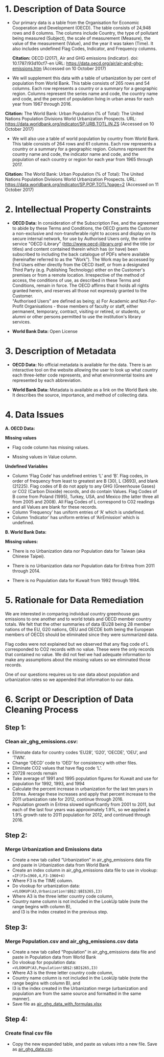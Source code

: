 # 1. Description of Data Source
 * Our primary data is a table from the Organisation for Economic Cooperation and Development (OECD). The table consists of 24,948 rows and 8 columns. The columns include Country, the type of pollutant being measured (Subject), the scale of measurement (Measure), the value of the measurement (Value), and the year it was taken (Time). It also includes undefined Flag Codes, Indicator, and Frequency columns.
 
   **Citation:**
OECD (2017), Air and GHG emissions (indicator). doi: 10.1787/93d10cf7-en URL: https://data.oecd.org/air/air-and-ghg-emissions.htm (Accessed on 10 October 2017)

 * 	We will supplement this data with a table of urbanization by per cent of population from World Bank. This table consists of  265 rows and 54 columns. Each row represents a country or a summary for a geographic region. Columns represent the series name and code, the country name and code, and the percent of population living in urban areas for each year from 1967 through 2016.

   **Citation:**
The World Bank: Urban Population (% of Total): The United Nations Population Divisions World Urbanization Prospects. URL: https://data.worldbank.org/indicator/SP.URB.TOTL.IN.ZS (Accessed on 10 October 2017)

 * 	We will also use a table of world population by country from World Bank. This table consists of 264 rows and 61 columns. Each row represents a country or a summary for a geographic region. Columns represent the country name and code, the indicator name and code, and the population of each country or region for each year from 1965 through 2017.

   **Citation:**
The World Bank: Urban Population (% of Total): The United Nations Population Divisions World Urbanization Prospects. URL: https://data.worldbank.org/indicator/SP.POP.TOTL?page=2 (Accessed on 11 October 2017)

# 2. Intellectual Property Constraints
 * **OECD Data:**
In consideration of the Subscription Fee, and the agreement to abide by these Terms and Conditions, the OECD grants the Customer a non-exclusive and non-transferable right to access and display on its secure internal network, for use by Authorised Users only, the online service "OECD iLibrary" (http://www.oecd-ilibrary.org) and the title (or titles) and content contained therein which has (or have) been subscribed to including the back catalogue of PDFs where available (hereinafter referred to as the "Work"). The Work may be accessed by End Users either directly from the OECD itself, or from a designated Third Party (e.g. Publishing Technology) either on the Customer's premises or from a remote location. Irrespective of the method of access, the conditions of use, as described in these Terms and Conditions, remain in force. The OECD affirms that it holds all rights granted herein, and reserves all those not expressly granted to the Customer.  
"Authorised Users" are defined as being; 
a) For Academic and Not-For-Profit Organisations - those members of faculty or staff, either permanent, temporary, contract, visiting or retired, or students, or alumni or other persons permitted to use the institution's library services.  

* **World Bank Data:** 
Open License

# 3. Description of Metadata	
* **OECD Data:**
No official metadata is available for the data. There is an interactive tool on the website allowing the user to look up what country each three-letter code represents, and what environmental toxins are represented by each abbreviation. 

*  **World Bank Data:**
Metadata is available as a link on the World Bank site. It describes the source, importance, and method of collecting data. 

# 4. Data Issues

**A. OECD Data:**

**Missing values** 

 * Flag code column has missing values.

 * Missing values in Value column.

**Undefined Variables**

 * Column ‘Flag Code’ has undefined entries ‘L’ and ‘B’.  Flag codes, in order of frequency from least to greatest are B (30), L (3693), and blank (21225). Flag codes of B do not apply to any GHG (Greenhouse Gases) or CO2 (Carbon Dioxide) records, and do contain Values. Flag Codes of B come from Poland (1995), Turkey, USA, and Mexico (the latter three all from 2005 and 2008). All Flag Codes of L correspond to C02 readings and all Values are blank for these records. 
 * Column ‘Frequency’ has uniform entries of ‘A’ which is undefined.
 * Column ‘Indicator’ has uniform entries of ‘AirEmission’ which is undefined.
 
**B. World Bank Data:**
 
 **Missing values:** 
 
 * There is no Urbanization data nor Population data for Taiwan (aka Chinese Taipei).
 
 * There is no Urbanization data nor Population data for Eritrea from 2011 through 2014.
 
 * There is no Population data for Kuwait from 1992 through 1994.

# 5. Rationale for Data Remediation
We are interested in comparing individual country greenhouse gas emissions to one another and to world totals and OECD member country totals. We felt that the other summaries of data (EU28 being 28 member nations of the EU, G20 nations, OEU and OECDE both being the European members of OECD) should be eliminated since they were summarized data.

Flag codes were not explained but we observed that any flag code of L corresponded to CO2 records with no value. These were the only records that contained no value. We did not feel we had adequate information to make any assumptions about the missing values so we eliminated those records.

One of our questions requires us to use data about population and urbanization rates so we appended that information to our data. 
 
# 6. Script or Description of Data Cleaning Process

## **Step 1:**   
### Clean  air_ghg_emissions.csv:
* Eliminate data for country codes ‘EU28’, ‘G20’, ‘OECDE’, ‘OEU’, and ‘TWN’.  
* Change ‘OECD’ code to ‘OED’ for consistency with other files.  
* Eliminate CO2 values that have flag code ‘L’.  
* 20728 records remain  
* Take average of 1991 and 1995 population figures for Kuwait and use for population for 1992, 1993, and 1994  
* Calculate the percent increase in urbanization for the last ten years in Eritrea. Average these increases and apply that percent increase to the 2011 urbanization rate for 2012, continue through 2016.  
* Population growth in Eritrea slowed significantly from 2001 to 2011, but each of the last four years was approximately 1.9%, so we applied a 1.9% growth rate to 2011 population for 2012, and continued through 2016.  

## **Step 2:**   
### Merge Urbanization and Emissions data  
* Create a new tab called “Urbanization” in air_ghg_emissions data file and paste
 in Urbanization data from World Bank   
* Create an index column in air_ghg_emissions data file to use in vlookup:  
 `=IF(F3=1960,4,F3-1960+4)`  
* Where F3 is the TIME column.  
* Do vlookup for urbanization data:  
 `=VLOOKUP(A3,Urbanization!$B$2:$BI$265,I3)`  
* Where A3 is the three letter country code column,   
* Country name column is not included in the LookUp table (note the range begins with column B),   
and I3 is the index created in the previous step.  

## **Step 3:**   
### Merge Population.csv and air_ghg_emissions.csv data  
* Create a new tab called “Population” in air_ghg_emissions data file and paste in Population data from World Bank   
* Do vlookup for population data:  
`=VLOOKUP(A3,Population!$B$2:$BI$265,I3)`  
* Where A3 is the three letter country code column,   
* Country name column is not included in the LookUp table (note the range begins with column B), and  
* I3 is the index created in the Urbanization merge (urbanization and population are from the same source and formatted in the same manner).  
* Save file as [air_ghg_data_with_formulas.xlsx](air_ghg_data_with_formulas.xlsx)

## **Step 4:**   
### Create final csv file  
* Copy the new expanded table, and paste as values into a new file. Save as [air_ghg_data.csv](air_ghg_data.csv).
